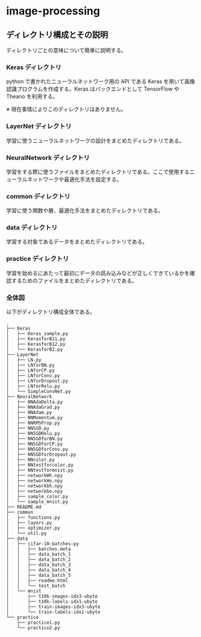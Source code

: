 # image-processing

## ディレクトリ構成とその説明

ディレクトリごとの意味について簡単に説明する。

### Keras ディレクトリ

python で書かれたニューラルネットワーク用の API である Keras を用いて画像認識プログラムを作成する。Keras はバックエンドとして TensorFlow や Theano を利用する。

※ 現在事情によりこのディレクトリはありません。

### LayerNet ディレクトリ

学習に使うニューラルネットワークの設計をまとめたディレクトリである。

### NeuralNetwork ディレクトリ

学習をする際に使うファイルをまとめたディレクトリである。ここで使用するニューラルネットワークや最適化手法を設定する。

### common ディレクトリ

学習に使う関数や層、最適化手法をまとめたディレクトリである。

### data ディレクトリ

学習する対象であるデータをまとめたディレクトリである。

### practice ディレクトリ

学習を始めるにあたって最初にデータの読み込みなどが正しくできているかを確認するためのファイルをまとめたディレクトリである。

### 全体図

以下がディレクトリ構成全体である。
```
.
├── Keras
│   ├── Keras_sample.py
│   ├── KerasforB11.py
│   ├── KerasforB12.py
│   └── KerasforB2.py
├── LayerNet
│   ├── LN.py
│   ├── LNforBN.py
│   ├── LNforCP.py
│   ├── LNforConv.py
│   ├── LNforDropout.py
│   ├── LNforRelu.py
│   └── SimpleConvNet.py
├── NeuralNetwork
│   ├── NNAdaDelta.py
│   ├── NNAdaGrad.py
│   ├── NNAdam.py
│   ├── NNMomentum.py
│   ├── NNRMSProp.py
│   ├── NNSGD.py
│   ├── NNSGDRelu.py
│   ├── NNSGDforBN.py
│   ├── NNSGDforCP.py
│   ├── NNSGDforConv.py
│   ├── NNSGDforDropout.py
│   ├── NNcolor.py
│   ├── NNtestforcolor.py
│   ├── NNtestformnist.py
│   ├── networkWh.npy
│   ├── networkWo.npy
│   ├── networkbh.npy
│   ├── networkbo.npy
│   ├── sample_color.py
│   └── sample_mnist.py
├── README.md
├── common
│   ├── functions.py
│   ├── layers.py
│   ├── optimizer.py
│   └── util.py
├── data
│   ├── cifar-10-batches-py
│   │   ├── batches.meta
│   │   ├── data_batch_1
│   │   ├── data_batch_2
│   │   ├── data_batch_3
│   │   ├── data_batch_4
│   │   ├── data_batch_5
│   │   ├── readme.html
│   │   └── test_batch
│   └── mnist
│       ├── t10k-images-idx3-ubyte
│       ├── t10k-labels-idx1-ubyte
│       ├── train-images-idx3-ubyte
│       └── train-labels-idx1-ubyte
└── practice
    ├── practice1.py
    └── practice2.py
```
